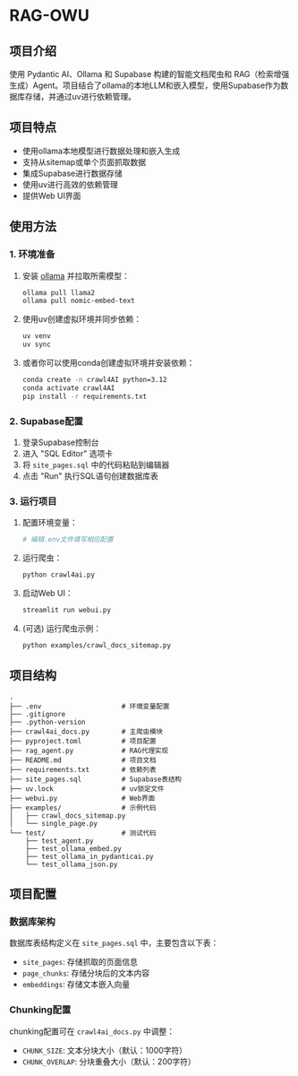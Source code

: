 # RAG-OWU

## 项目介绍
使用 Pydantic AI、Ollama 和 Supabase 构建的智能文档爬虫和 RAG（检索增强生成）Agent。项目结合了ollama的本地LLM和嵌入模型，使用Supabase作为数据库存储，并通过uv进行依赖管理。

## 项目特点
- 使用ollama本地模型进行数据处理和嵌入生成
- 支持从sitemap或单个页面抓取数据
- 集成Supabase进行数据存储
- 使用uv进行高效的依赖管理
- 提供Web UI界面

## 使用方法

### 1. 环境准备
1. 安装 [ollama](https://ollama.ai/) 并拉取所需模型：
   ```bash
   ollama pull llama2
   ollama pull nomic-embed-text
   ```

2. 使用uv创建虚拟环境并同步依赖：
   ```bash
   uv venv
   uv sync
   ```

3. 或者你可以使用conda创建虚拟环境并安装依赖：
   ```bash
   conda create -n crawl4AI python=3.12
   conda activate crawl4AI
   pip install -r requirements.txt
   ```

### 2. Supabase配置
1. 登录Supabase控制台
2. 进入 "SQL Editor" 选项卡
3. 将 `site_pages.sql` 中的代码粘贴到编辑器
4. 点击 "Run" 执行SQL语句创建数据库表

### 3. 运行项目
1. 配置环境变量：
    ```bash
    # 编辑.env文件填写相应配置
    ```

2. 运行爬虫：
    ```bash
    python crawl4ai.py
    ```

3. 启动Web UI：
    ```bash
    streamlit run webui.py
    ```

4. (可选) 运行爬虫示例：
    ```bash
    python examples/crawl_docs_sitemap.py
    ```

## 项目结构
```
.
├── .env                    # 环境变量配置
├── .gitignore
├── .python-version
├── crawl4ai_docs.py        # 主爬虫模块
├── pyproject.toml          # 项目配置
├── rag_agent.py            # RAG代理实现
├── README.md               # 项目文档
├── requirements.txt        # 依赖列表
├── site_pages.sql          # Supabase表结构
├── uv.lock                 # uv锁定文件
├── webui.py                # Web界面
├── examples/               # 示例代码
│   ├── crawl_docs_sitemap.py
│   └── single_page.py
└── test/                   # 测试代码
    ├── test_agent.py
    ├── test_ollama_embed.py
    ├── test_ollama_in_pydanticai.py
    └── test_ollama_json.py
```

## 项目配置

### 数据库架构
数据库表结构定义在 `site_pages.sql` 中，主要包含以下表：
- `site_pages`: 存储抓取的页面信息
- `page_chunks`: 存储分块后的文本内容
- `embeddings`: 存储文本嵌入向量

### Chunking配置
chunking配置可在 `crawl4ai_docs.py` 中调整：
- `CHUNK_SIZE`: 文本分块大小（默认：1000字符）
- `CHUNK_OVERLAP`: 分块重叠大小（默认：200字符）